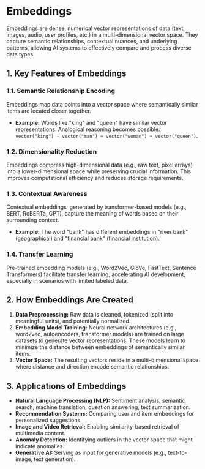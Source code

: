 # Embeddings

Embeddings are dense, numerical vector representations of data (text, images, audio, user profiles, etc.) in a multi-dimensional vector space. They capture semantic relationships, contextual nuances, and underlying patterns, allowing AI systems to effectively compare and process diverse data types.

## 1. Key Features of Embeddings

### 1.1. Semantic Relationship Encoding

Embeddings map data points into a vector space where semantically similar items are located closer together.

- **Example:** Words like "king" and "queen" have similar vector representations. Analogical reasoning becomes possible: `vector("king") - vector("man") + vector("woman") ≈ vector("queen")`.

### 1.2. Dimensionality Reduction

Embeddings compress high-dimensional data (e.g., raw text, pixel arrays) into a lower-dimensional space while preserving crucial information. This improves computational efficiency and reduces storage requirements.

### 1.3. Contextual Awareness

Contextual embeddings, generated by transformer-based models (e.g., BERT, RoBERTa, GPT), capture the meaning of words based on their surrounding context.

- **Example:** The word "bank" has different embeddings in "river bank" (geographical) and "financial bank" (financial institution).

### 1.4. Transfer Learning

Pre-trained embedding models (e.g., Word2Vec, GloVe, FastText, Sentence Transformers) facilitate transfer learning, accelerating AI development, especially in scenarios with limited labeled data.

## 2. How Embeddings Are Created

1.  **Data Preprocessing:** Raw data is cleaned, tokenized (split into meaningful units), and potentially normalized.
2.  **Embedding Model Training:** Neural network architectures (e.g., word2vec, autoencoders, transformer models) are trained on large datasets to generate vector representations. These models learn to minimize the distance between embeddings of semantically similar items.
3.  **Vector Space:** The resulting vectors reside in a multi-dimensional space where distance and direction encode semantic relationships.

## 3. Applications of Embeddings

- **Natural Language Processing (NLP):** Sentiment analysis, semantic search, machine translation, question answering, text summarization.
- **Recommendation Systems:** Comparing user and item embeddings for personalized suggestions.
- **Image and Video Retrieval:** Enabling similarity-based retrieval of multimedia content.
- **Anomaly Detection:** Identifying outliers in the vector space that might indicate anomalies.
- **Generative AI:** Serving as input for generative models (e.g., text-to-image, text generation).
